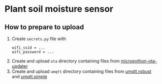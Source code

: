 # Plant soil moisture sensor

## How to prepare to upload

1. Create `secrets.py` file with
   ```
   wifi_ssid = ...
   wifi_password = ...
   ```
1. Create and upload `ota` directory containing files from [micropython-ota-updater](https://github.com/rdehuyss/micropython-ota-updater/tree/master/app)
1. Create and upload `umqtt` directory containing files from [umqtt.robust](https://github.com/micropython/micropython-lib/tree/master/micropython/umqtt.robust/umqtt) and [umqtt.simple](https://github.com/micropython/micropython-lib/tree/master/micropython/umqtt.simple/umqtt)